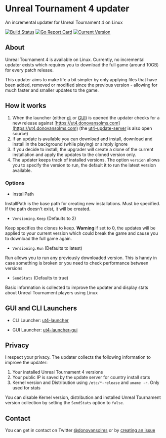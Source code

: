 # Unreal Tournament 4 updater

An incremental updater for Unreal Tournament 4 on Linux

[![Build Status](https://travis-ci.org/donovansolms/ut4-updater.svg?branch=master)](https://travis-ci.org/donovansolms/ut4-updater)
[![Go Report Card](https://goreportcard.com/badge/github.com/donovansolms/ut4-updater)](https://goreportcard.com/report/github.com/donovansolms/ut4-updater)
[![Current Version](https://img.shields.io/badge/version-development-orange.svg)](https://img.shields.io/badge/version-development-orange.svg)

## About

Unreal Tournament 4 is available on Linux. Currently, no incremental updater exists which requires you to download the full game (around 10GB) for every patch release.

This updater aims to make life a bit simpler by only applying files that have been added, removed or modified since the previous version - allowing for much faster and smaller updates to the game.

## How it works

1. When the launcher (either [cli](https://github.com/donovansolms/ut4-launcher) or [GUI](https://github.com/donovansolms/ut4-launcher)) is opened the updater checks for a new release against [https://ut4.donovansolms.com](https://ut4.donovansolms.com) (the [ut4-update-server](https://github.com/donovansolms/ut4-update-server) is also open source)
2. If an update is available you can download and install, download and install in the background (while playing) or simply ignore
3. If you decide to install, the upgrader will create a clone of the current installation and apply the updates to the cloned version only.
4. The updater keeps track of installed versions. The option `version` allows you to specify the version to run, the default it to run the latest version available.

### Options

* InstallPath

InstallPath is the base path for creating new installations. Must be specified. If the path doesn't exist, it will be created.

* `Versioning.Keep` (Defaults to 2)

Keep specifies the clones to keep. **Warning** if set to 0, the updates will be applied to your current version which could break the game and cause you to download the full game again.

* `Versioning.Run` (Defaults to latest)

Run allows you to run any previously downloaded version. This is handy in case something is broken or you need to check performance between versions

* `SendStats` (Defaults to true)

Basic information is collected to improve the updater and display stats about Unreal Tournament players using Linux

## GUI and CLI Launchers

* CLI Launcher: [ut4-launcher](https://github.com/donovansolms/ut4-launcher)

* GUI Launcher: [ut4-launcher-gui](https://github.com/donovansolms/ut4-launcher)

## Privacy

I respect your privacy. The updater collects the following information to improve the updater:

1. Your installed Unreal Tournament 4 versions
2. Your public IP is saved by the update server for country install stats
3. Kernel version and Distribution using `/etc/*-release` and `uname -r`. Only used for stats

You can disable Kernel version, distribution and installed Unreal Tournament version collection
by setting the `SendStats` option to `false`.

## Contact

You can get in contact on Twitter [@donovansolms](https://twitter.com/donovansolms) or by [creating an issue](https://github.com/donovansolms/ut4-updater/issues/new)
